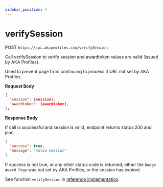 ```yaml
---
sidebar_position: 4
---
```


# verifySession

POST `https://api.akaprofiles.com/verifySession`

Call verifySession to verify session and awardtoken values are valid (issued by AKA Profiles).

Used to prevent page from continuing to process if URL not set by AKA Profiles.

**Request Body**

```json
{
  "session": {session},
  "awardtoken": {awardtoken},
};
```

**Response Body**

If call is successful and session is valid, endpoint returns status 200 and json

```json
{
  "success": true,
  "message": "valid session"
}
```

If success is not true, or any other status code is returned, either the `Badge Award Page` was not set by AKA Profiles, or the session has expired.

See function `verifySession` in [reference implementation](https://github.com/neilck/aka-awardbadge/blob/main/src/app/actions/akaActions.ts).
